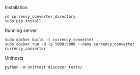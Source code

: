 Installation

```
cd currency_converter_directory
sudo pip install .
```

Running server

```
sudo docker build -t currency_converter .
sudo docker run -d -p 5000:5000 --name currency_converter currency_converter
```

Unittests

```
python -m unittest discover tests/
```
